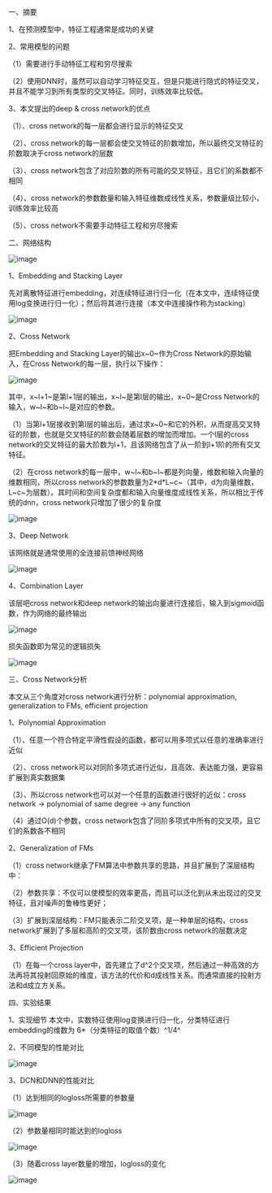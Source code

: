 一、摘要

1、在预测模型中，特征工程通常是成功的关键

2、常用模型的问题

（1）需要进行手动特征工程和穷尽搜索

（2）使用DNN时，虽然可以自动学习特征交互，但是只能进行隐式的特征交叉，并且不能学习到所有类型的交叉特征。同时，训练效率比较低。

3、本文提出的deep & cross network的优点

（1）、cross network的每一层都会进行显示的特征交叉

（2）、cross network的每一层都会使交叉特征的阶数增加，所以最终交叉特征的阶数取决于cross network的层数

（3）、cross network包含了对应阶数的所有可能的交叉特征，且它们的系数都不相同

（4）、cross network的参数数量和输入特征维数成线性关系，参数量级比较小，训练效率比较高

（5）、cross network不需要手动特征工程和穷尽搜索



二、网络结构

![image](https://github.com/shiyanwudi922/paper_summary/blob/master/picture/DeepCrossNetworkForAdClickPrediction/figure1.png)

1、Embedding and Stacking Layer

先对离散特征进行embedding，对连续特征进行归一化（在本文中，连续特征使用log变换进行归一化）；然后将其进行连接（本文中连接操作称为stacking）

![image](https://github.com/shiyanwudi922/paper_summary/blob/master/picture/DeepCrossNetworkForAdClickPrediction/equation2.png)

2、Cross Network

把Embedding and Stacking Layer的输出x~0~作为Cross Network的原始输入，在Cross Network的每一层，执行以下操作：

![image](https://github.com/shiyanwudi922/paper_summary/blob/master/picture/DeepCrossNetworkForAdClickPrediction/equation3.png)

其中，x~l+1~是第l+1层的输出，x~l~是第l层的输出，x~0~是Cross Network的输入，w~l~和b~l~是对应的参数。

（1）当第l+1层接收到第l层的输出后，通过求x~0~和它的外积，从而提高交叉特征的阶数，也就是交叉特征的阶数会随着层数的增加而增加。一个l层的cross network的交叉特征的最大阶数为l+1，且该网络包含了从一阶到l+1阶的所有交叉特征。

（2）在cross network的每一层中，w~l~和b~l~都是列向量，维数和输入向量的维数相同，所以cross network的参数数量为2\*d\*L~c~（其中，d为向量维数，L~c~为层数）。其时间和空间复杂度都和输入向量维度成线性关系，所以相比于传统的dnn，cross network只增加了很少的复杂度

![image](https://github.com/shiyanwudi922/paper_summary/blob/master/picture/DeepCrossNetworkForAdClickPrediction/figure2.png)

3、Deep Network

该网络就是通常使用的全连接前馈神经网络

![image](https://github.com/shiyanwudi922/paper_summary/blob/master/picture/DeepCrossNetworkForAdClickPrediction/equation4.png)

4、Combination Layer

该层吧cross network和deep network的输出向量进行连接后，输入到sigmoid函数，作为网络的最终输出

![image](https://github.com/shiyanwudi922/paper_summary/blob/master/picture/DeepCrossNetworkForAdClickPrediction/equation5.png)

损失函数即为常见的逻辑损失

![image](https://github.com/shiyanwudi922/paper_summary/blob/master/picture/DeepCrossNetworkForAdClickPrediction/equation6.png)



三、Cross Network分析

本文从三个角度对cross network进行分析：polynomial approximation, generalization to FMs, efficient projection

1、Polynomial Approximation

（1）、任意一个符合特定平滑性假设的函数，都可以用多项式以任意的准确率进行近似

（2）、cross network可以对同阶多项式进行近似，且高效、表达能力强，更容易扩展到真实数据集

（3）、所以cross network也可以对一个任意的函数进行很好的近似：cross network -> polynomial of same degree -> any function

（4）通过O(d)个参数，cross network包含了同阶多项式中所有的交叉项，且它们的系数各不相同

2、Generalization of FMs

（1）cross network继承了FM算法中参数共享的思路，并且扩展到了深层结构中：

（2）参数共享：不仅可以使模型的效率更高，而且可以泛化到从未出现过的交叉特征，且对噪声的鲁棒性更好；

（3）扩展到深层结构：FM只能表示二阶交叉项，是一种单层的结构，cross network扩展到了多层和高阶的交叉项，该阶数由cross network的层数决定

3、Efficient Projection

（1）在每一个cross layer中，首先建立了d^2个交叉项，然后通过一种高效的方法再将其投射回原始的维度，该方法的代价和d成线性关系。而通常直接的投射方法和d成立方关系。



四、实验结果

1、实现细节
本文中，实数特征使用log变换进行归一化，分类特征进行embedding的维数为 6\*（分类特征的取值个数）^1/4^

2、不同模型的性能对比

![image](https://github.com/shiyanwudi922/paper_summary/blob/master/picture/DeepCrossNetworkForAdClickPrediction/table1.png)

3、DCN和DNN的性能对比

（1）达到相同的logloss所需要的参数量

![image](https://github.com/shiyanwudi922/paper_summary/blob/master/picture/DeepCrossNetworkForAdClickPrediction/table2.png)

（2）参数量相同时能达到的logloss

![image](https://github.com/shiyanwudi922/paper_summary/blob/master/picture/DeepCrossNetworkForAdClickPrediction/table3.png)

（3）随着cross layer数量的增加，logloss的变化

![image](https://github.com/shiyanwudi922/paper_summary/blob/master/picture/DeepCrossNetworkForAdClickPrediction/figure3.png)

